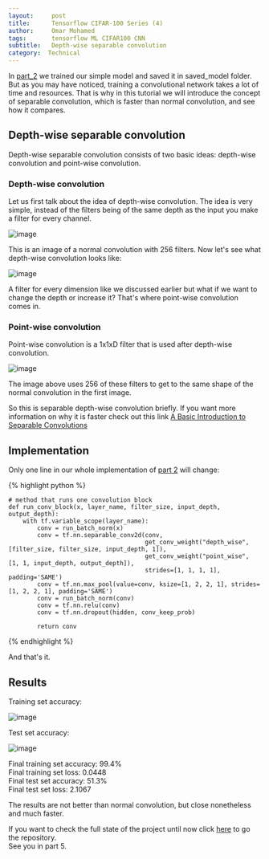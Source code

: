 ```yaml
---
layout:     post
title:      Tensorflow CIFAR-100 Series (4)
author:     Omar Mohamed
tags: 		tensorflow ML CIFAR100 CNN
subtitle:  	Depth-wise separable convolution
category:  Technical
---
```


In [part_2](https://omar-mohamed.github.io/technical/2019/03/22/Tensorflow-CIFAR-100-Series-2(CNN)/) we trained our simple model and saved it in saved_model folder.
But as you may have noticed, training a convolutional network takes a lot of time and resources. That is why in this tutorial we will introduce the concept of separable convolution, which is faster than normal convolution, and see how it compares. 

## Depth-wise separable convolution

Depth-wise separable convolution consists of two basic ideas: depth-wise convolution and point-wise convolution.

### Depth-wise convolution

Let us first talk about the idea of depth-wise convolution. The idea is very simple, instead of the filters being of the same depth as the input 
you make a filter for every channel.

![image](https://user-images.githubusercontent.com/6074821/56434510-2af89100-62d5-11e9-864f-918e68583ab7.png)

This is an image of a normal convolution with 256 filters. Now let's see what depth-wise convolution looks like:

![image](https://user-images.githubusercontent.com/6074821/56434558-5f6c4d00-62d5-11e9-9e8c-737b45d8fa03.png)

A filter for every dimension like we discussed earlier but what if we want to change the depth or increase it? That's where point-wise convolution comes in.

### Point-wise convolution

Point-wise convolution is a 1x1xD filter that is used after depth-wise convolution.

![image](https://user-images.githubusercontent.com/6074821/56434894-d0603480-62d6-11e9-91f8-70a8d806a69b.png)

The image above uses 256 of these filters to get to the same shape of the normal convolution in the first image.

So this is separable depth-wise convolution briefly. If you want more information on why it is faster check out this link [A Basic Introduction to Separable Convolutions](https://towardsdatascience.com/a-basic-introduction-to-separable-convolutions-b99ec3102728)


## Implementation

Only one line in our whole implementation of [part 2](https://omar-mohamed.github.io/technical/2019/03/22/Tensorflow-CIFAR-100-Series-2(CNN)/) will change:


{% highlight python %}

    # method that runs one convolution block
    def run_conv_block(x, layer_name, filter_size, input_depth, output_depth):
        with tf.variable_scope(layer_name):
            conv = run_batch_norm(x)
            conv = tf.nn.separable_conv2d(conv,
                                          get_conv_weight("depth_wise", [filter_size, filter_size, input_depth, 1]),
                                          get_conv_weight("point_wise", [1, 1, input_depth, output_depth]),
                                          strides=[1, 1, 1, 1], padding='SAME')
            conv = tf.nn.max_pool(value=conv, ksize=[1, 2, 2, 1], strides=[1, 2, 2, 1], padding='SAME')
            conv = run_batch_norm(conv)
            conv = tf.nn.relu(conv)
            conv = tf.nn.dropout(hidden, conv_keep_prob)

            return conv


{% endhighlight %}

And that's it.

## Results

Training set accuracy:

![image](https://user-images.githubusercontent.com/6074821/56436735-2df77f80-62dd-11e9-91fd-faed46d17b14.png)

Test set accuracy:

![image](https://user-images.githubusercontent.com/6074821/56436777-48c9f400-62dd-11e9-82d1-12f80e68e07c.png)

Final training set accuracy: 99.4% <br/>
Final training set loss: 0.0448 <br/>
Final test set accuracy: 51.3% <br/>
Final test set loss: 2.1067 <br/>

The results are not better than normal convolution, but close nonetheless and much faster.



If you want to check the full state of the project until now click [here](https://github.com/omar-mohamed/Object-Classification-CIFAR-100) to go the repository. <br/>
See you in part 5.

